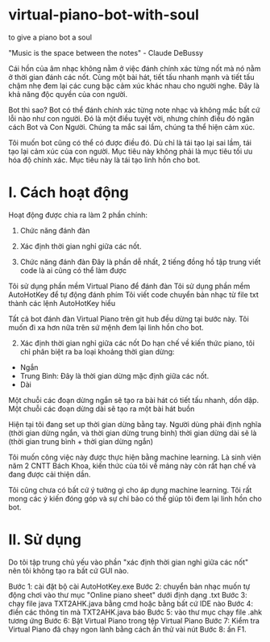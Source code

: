 # virtual-piano-bot-with-soul
to give a piano bot a soul

"Music is the space between the notes" - Claude DeBussy

Cái hồn của âm nhạc không nằm ở việc đánh chính xác từng nốt mà nó nằm ở thời gian đánh các nốt.
Cùng một bài hát, tiết tấu nhanh mạnh và tiết tấu chậm nhẹ đem lại các cung bậc cảm xúc khác nhau cho người nghe.
Đây là khả năng độc quyền của con người.

Bot thì sao?
Bot có thể đánh chính xác từng note nhạc và không mắc bất cứ lỗi nào như con người.
Đó là một điều tuyệt vời, nhưng chính điều đó ngăn cách Bot và Con Người. 
Chúng ta mắc sai lầm, chúng ta thể hiện cảm xúc.

Tôi muốn bot cũng có thể có được điều đó.
Dù chỉ là tái tạo lại sai lầm, tái tạo lại cảm xúc của con người.
Mục tiêu này không phải là mục tiêu tối ưu hóa độ chính xác.
Mục tiêu này là tái tạo linh hồn cho bot.

# I. Cách hoạt động
Hoạt động được chia ra làm 2 phần chính:
1. Chức năng đánh đàn
2. Xác định thời gian nghỉ giữa các nốt.

1. Chức năng đánh đàn
Đây là phần dễ nhất, 2 tiếng đồng hồ tập trung viết code là ai cũng có thể làm được

Tôi sử dụng phần mềm Virtual Piano để đánh đàn
Tôi sử dụng phần mềm AutoHotKey để tự động đánh phím
Tôi viết code chuyển bản nhạc từ file txt thành các lệnh AutoHotKey hiểu

Tất cả bot đánh đàn Virtual Piano trên git hub đều dừng tại bước này.
Tôi muốn đi xa hơn nữa trên sứ mệnh đem lại linh hồn cho bot.

2. Xác định thời gian nghỉ giữa các nốt
Do hạn chế về kiến thức piano, tôi chỉ phân biệt ra ba loại khoảng thời gian dừng:
+ Ngắn 
+ Trung Bình: Đây là thời gian dừng mặc định giữa các nốt.
+ Dài

Một chuỗi các đoạn dừng ngắn sẽ tạo ra bài hát có tiết tấu nhanh, dồn dập.
Một chuỗi các đoạn dừng dài sẽ tạo ra một bài hát buồn

Hiện tại tôi đang set up thời gian dừng bằng tay.
Người dùng phải định nghĩa (thời gian dừng ngắn, và thời gian dừng trung bình)
thời gian dừng dài sẽ là (thời gian trung bình + thời gian dừng ngắn) 

Tôi muốn công việc này được thực hiện bằng machine learning.
Là sinh viên năm 2 CNTT Bách Khoa, kiến thức của tôi về mảng này còn rất hạn chế và đang được cải thiện dần.

Tôi cũng chưa có bất cứ ý tưởng gì cho áp dụng machine learning.
Tôi rất mong các ý kiến đóng góp và sự chỉ bảo có thể giúp tôi đem lại linh hồn cho bot.

# II. Sử dụng
Do tôi tập trung chủ yếu vào phần "xác định thời gian nghỉ giữa các nốt" nên tôi không tạo ra bất cứ GUI nào.

Bước 1: cài đặt bộ cài AutoHotKey.exe
Bước 2: chuyển bản nhạc muốn tự động chơi vào thư mục "Online piano sheet" dưới định dạng .txt
Bước 3: chạy file java TXT2AHK.java bằng cmd hoặc bằng bất cứ IDE nào
Bước 4: điền các thông tin mà TXT2AHK.java báo
Bước 5: vào thư mục chạy file .ahk tương ứng
Bước 6: Bật Virtual Piano trong tệp Virtual Piano
Bước 7: Kiểm tra Virtual Piano đã chạy ngon lành bằng cách ấn thử vài nút
Bước 8: ấn F1.
